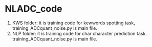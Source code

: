 # NLADC_code
1. KWS folder: it is training code for kewwords spotting task, training_ADCquant_noise.py is main file.
2. NLP folder: it is training code for char character prediction task. training_ADCquant_noise.py is main file.

